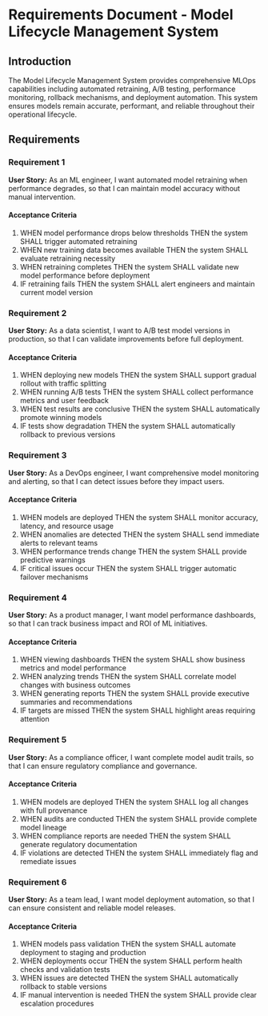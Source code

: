 # Requirements Document - Model Lifecycle Management System

## Introduction

The Model Lifecycle Management System provides comprehensive MLOps capabilities including automated retraining, A/B testing, performance monitoring, rollback mechanisms, and deployment automation. This system ensures models remain accurate, performant, and reliable throughout their operational lifecycle.

## Requirements

### Requirement 1

**User Story:** As an ML engineer, I want automated model retraining when performance degrades, so that I can maintain model accuracy without manual intervention.

#### Acceptance Criteria

1. WHEN model performance drops below thresholds THEN the system SHALL trigger automated retraining
2. WHEN new training data becomes available THEN the system SHALL evaluate retraining necessity
3. WHEN retraining completes THEN the system SHALL validate new model performance before deployment
4. IF retraining fails THEN the system SHALL alert engineers and maintain current model version

### Requirement 2

**User Story:** As a data scientist, I want to A/B test model versions in production, so that I can validate improvements before full deployment.

#### Acceptance Criteria

1. WHEN deploying new models THEN the system SHALL support gradual rollout with traffic splitting
2. WHEN running A/B tests THEN the system SHALL collect performance metrics and user feedback
3. WHEN test results are conclusive THEN the system SHALL automatically promote winning models
4. IF tests show degradation THEN the system SHALL automatically rollback to previous versions

### Requirement 3

**User Story:** As a DevOps engineer, I want comprehensive model monitoring and alerting, so that I can detect issues before they impact users.

#### Acceptance Criteria

1. WHEN models are deployed THEN the system SHALL monitor accuracy, latency, and resource usage
2. WHEN anomalies are detected THEN the system SHALL send immediate alerts to relevant teams
3. WHEN performance trends change THEN the system SHALL provide predictive warnings
4. IF critical issues occur THEN the system SHALL trigger automatic failover mechanisms

### Requirement 4

**User Story:** As a product manager, I want model performance dashboards, so that I can track business impact and ROI of ML initiatives.

#### Acceptance Criteria

1. WHEN viewing dashboards THEN the system SHALL show business metrics and model performance
2. WHEN analyzing trends THEN the system SHALL correlate model changes with business outcomes
3. WHEN generating reports THEN the system SHALL provide executive summaries and recommendations
4. IF targets are missed THEN the system SHALL highlight areas requiring attention

### Requirement 5

**User Story:** As a compliance officer, I want complete model audit trails, so that I can ensure regulatory compliance and governance.

#### Acceptance Criteria

1. WHEN models are deployed THEN the system SHALL log all changes with full provenance
2. WHEN audits are conducted THEN the system SHALL provide complete model lineage
3. WHEN compliance reports are needed THEN the system SHALL generate regulatory documentation
4. IF violations are detected THEN the system SHALL immediately flag and remediate issues

### Requirement 6

**User Story:** As a team lead, I want model deployment automation, so that I can ensure consistent and reliable model releases.

#### Acceptance Criteria

1. WHEN models pass validation THEN the system SHALL automate deployment to staging and production
2. WHEN deployments occur THEN the system SHALL perform health checks and validation tests
3. WHEN issues are detected THEN the system SHALL automatically rollback to stable versions
4. IF manual intervention is needed THEN the system SHALL provide clear escalation procedures